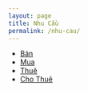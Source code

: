 ```yaml
---
layout: page
title: Nhu Cầu
permalink: /nhu-cau/
---
```


* [Bán](/nhu-cau/ban.md)
* [Mua](/nhu-cau/mua.md)
* [Thuê](/nhu-cau/thue.md)
* [Cho Thuê](/nhu-cau/cho-thue.md)
